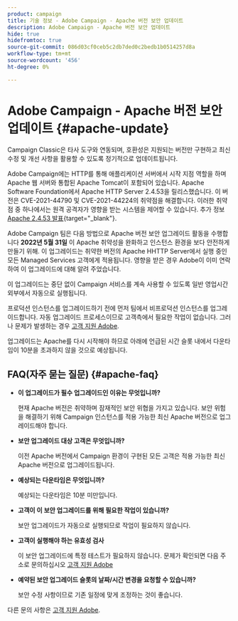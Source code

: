 ```yaml
---
product: campaign
title: 기술 정보 - Adobe Campaign - Apache 버전 보안 업데이트
description: Adobe Campaign - Apache 버전 보안 업데이트
hide: true
hidefromtoc: true
source-git-commit: 086d03cf0ceb5c2db7ded0c2bedb1b0514257d8a
workflow-type: tm+mt
source-wordcount: '456'
ht-degree: 0%

---
```


# Adobe Campaign - Apache 버전 보안 업데이트 {#apache-update}

Campaign Classic은 타사 도구와 연동되며, 호환성은 지원되는 버전만 구현하고 최신 수정 및 개선 사항을 활용할 수 있도록 정기적으로 업데이트됩니다.

Adobe Campaign에는 HTTP를 통해 애플리케이션 서버에서 시작 지점 역할을 하며 Apache 웹 서버와 통합된 Apache Tomcat이 포함되어 있습니다. Apache Software Foundation에서 Apache HTTP Server 2.4.53을 릴리스했습니다. 이 버전은 CVE-2021-44790 및 CVE-2021-44224의 취약점을 해결합니다. 이러한 취약점 중 하나에서는 원격 공격자가 영향을 받는 시스템을 제어할 수 있습니다. 추가 정보 [Apache 2.4.53 발표](https://downloads.apache.org/httpd/Announcement2.4.html){target=&quot;_blank&quot;}.

Adobe Campaign 팀은 다음 방법으로 Apache 버전 보안 업그레이드 활동을 수행합니다 **2022년 5월 31일** 이 Apache 취약성을 완화하고 인스턴스 환경을 보다 안전하게 만들기 위해. 이 업그레이드는 취약한 버전의 Apache HHTTP Server에서 실행 중인 모든 Managed Services 고객에게 적용됩니다. 영향을 받은 경우 Adobe이 이미 연락하여 이 업그레이드에 대해 알려 주었습니다.

이 업그레이드는 중단 없이 Campaign 서비스를 계속 사용할 수 있도록 일반 영업시간 외부에서 자동으로 실행됩니다.

프로덕션 인스턴스를 업그레이드하기 전에 먼저 팀에서 비프로덕션 인스턴스를 업그레이드합니다. 자동 업그레이드 프로세스이므로 고객측에서 필요한 작업이 없습니다. 그러나 문제가 발생하는 경우 [고객 지원 Adobe](https://experienceleague.adobe.com/?support-solution=Campaign#support).

업그레이드는 Apache를 다시 시작해야 하므로 아래에 언급된 시간 슬롯 내에서 다운타임이 10분을 초과하지 않을 것으로 예상됩니다.

## FAQ(자주 묻는 질문) {#apache-faq}

* **이 업그레이드가 필수 업그레이드인 이유는 무엇입니까?**

   현재 Apache 버전은 취약하며 잠재적인 보안 위협을 가지고 있습니다. 보안 위험을 해결하기 위해 Campaign 인스턴스를 적용 가능한 최신 Apache 버전으로 업그레이드해야 합니다.


* **보안 업그레이드 대상 고객은 무엇입니까?**

   이전 Apache 버전에서 Campaign 환경이 구현된 모든 고객은 적용 가능한 최신 Apache 버전으로 업그레이드됩니다.

* **예상되는 다운타임은 무엇입니까?**

   예상되는 다운타임은 10분 미만입니다.


* **고객이 이 보안 업그레이드를 위해 필요한 작업이 있습니까?**

   보안 업그레이드가 자동으로 실행되므로 작업이 필요하지 않습니다.


* **고객이 실행해야 하는 유효성 검사**

   이 보안 업그레이드에 특정 테스트가 필요하지 않습니다. 문제가 확인되면 다음 주소로 문의하십시오 [고객 지원 Adobe](https://experienceleague.adobe.com/?support-solution=Campaign#support)


* **예약된 보안 업그레이드 슬롯의 날짜/시간 변경을 요청할 수 있습니까?**

   보안 수정 사항이므로 기존 일정에 맞게 조정하는 것이 좋습니다.


다른 문의 사항은 [고객 지원 Adobe](https://experienceleague.adobe.com/?support-solution=Campaign#support).

